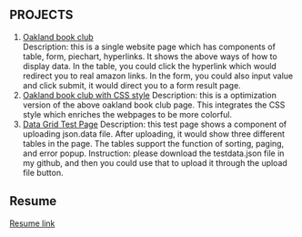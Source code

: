 ## PROJECTS

1. [Oakland book club](https://github.com/vivianmimi/Frontend-Porfolio/oakland-book-club.html)   
   Description: this is a single website page which has components of table, form, piechart, hyperlinks. It shows the above ways of how to display data. 
   In the table, you could click the hyperlink which would redirect you to real amazon links. 
   In the form, you could also input value and click submit, it would direct you to a form result page. 
2. [Oakland book club with CSS style]()
   Description: this is a optimization version of the above oakland book club page. This integrates the CSS style which enriches the webpages to be more colorful.
3. [Data Grid Test Page]()
   Description: this test page shows a component of uploading json.data file. After uploading, it would show three different tables in the page. The tables support the function of sorting, paging, and error popup.
   Instruction: please download the testdata.json file in my github, and then you could use that to upload it through the upload file button.

## Resume

[Resume link](https://github.com/vivianmimi/Frontend-Porfolio/resume.pdf)
